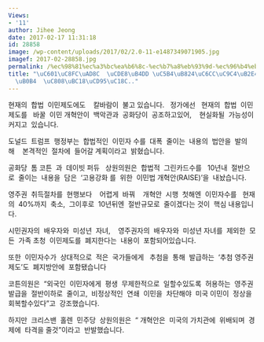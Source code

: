 ```yaml
---
Views:
- '11'
author: Jihee Jeong
date: 2017-02-17 11:31:18
id: 28858
image: /wp-content/uploads/2017/02/2.0-11-e1487349071905.jpg
imagef: 2017-02-28858.jpg
permalink: /%ec%98%81%ec%a3%bc%ea%b6%8c-%ec%b7%a8%eb%93%9d-%ec%96%b4%eb%a0%a4%ec%9b%8c%ec%a7%84%eb%8b%a4-10%eb%85%84%eb%82%b4-%ec%a0%88%eb%b0%98%ec%b6%95%ec%86%8c/
title: "\uC601\uC8FC\uAD8C  \uCDE8\uB4DD \uC5B4\uB824\uC6CC\uC9C4\uB2E4.  10\uB144\
  \uB0B4  \uC808\uBC18\uCD95\uC18C.."
---
```


현재의  합법  이민제도에도    칼바람이  불고 있습니다.   정가에선   현재의  합법  이민제도를   바꿀  이민 개혁안이  백악관과  공화당이  공조하고있어,    현실화될  가능성이  커지고  있습니다.

도널드  트럼프  행정부는  합법적인  이민자 수를  대폭  줄이는  내용의  법안을  발의해    본격적인  절차에  들어갈 계획이라고  밝혔습니다.

공화당  톰 코튼  과  데이빗 퍼듀   상원의원은  합법적  그린카드수를   10년내  절반으로  줄이는  내용을  담은  ‘고용강화 를  위한  이민법 개혁안(RAISE)’을  내놨습니다.

영주권  취득절차를  현행보다    어렵게  바꿔    개혁안  시행  첫해엔  이민자수를   현재의  40%까지  축소,  그이후로  10년뒤엔  절반규모로  줄이겠다는 것이  핵심 내용입니다.

시민권자의  배우자와  미성년  자녀,    영주권자의  배우자와  미성년 자녀를  제외한  모든  가족 초청  이민제도를  폐지한다는  내용이  포함되어있습니다.

또한  이민자수가  상대적으로  적은  국가들에게   추첨을  통해  발급하는  ‘추첨 영주권 제도’도  폐지방안에  포함됐습니다

코튼의원은  “외국인  이민자에게  평생  무제한적으로  일할수있도록  허용하는  영주권 발급을  절반이하로  줄이고,  비정상적인  연쇄  이민을  차단해야  미국 이민이  정상을  회복할수있다”고  강조했습니다.

하지만  크리스밴  홀렌  민주당  상원의원은  “ 개혁안은  미국의 가치관에  위배되며  경제에  타격을 줄것”이라고  반발했습니다.

&nbsp;